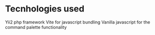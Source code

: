 # Tecnhologies used

Yii2 php framework
Vite for javascript bundling
Vanilla javascript for the command palette functionality

